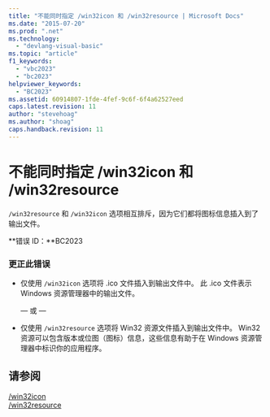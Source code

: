 ```yaml
---
title: "不能同时指定 /win32icon 和 /win32resource | Microsoft Docs"
ms.date: "2015-07-20"
ms.prod: ".net"
ms.technology: 
  - "devlang-visual-basic"
ms.topic: "article"
f1_keywords: 
  - "vbc2023"
  - "bc2023"
helpviewer_keywords: 
  - "BC2023"
ms.assetid: 60914807-1fde-4fef-9c6f-6f4a62527eed
caps.latest.revision: 11
author: "stevehoag"
ms.author: "shoag"
caps.handback.revision: 11
---
```

# 不能同时指定 /win32icon 和 /win32resource
`/win32resource` 和 `/win32icon` 选项相互排斥，因为它们都将图标信息插入到了输出文件。  
  
 **错误 ID：**BC2023  
  
### 更正此错误  
  
-   仅使用 `/win32icon` 选项将 .ico 文件插入到输出文件中。 此 .ico 文件表示 Windows 资源管理器中的输出文件。  
  
     — 或 —  
  
-   仅使用 `/win32resource` 选项将 Win32 资源文件插入到输出文件中。 Win32 资源可以包含版本或位图（图标）信息，这些信息有助于在 Windows 资源管理器中标识你的应用程序。  
  
## 请参阅  
 [\/win32icon](../../visual-basic/reference/command-line-compiler/win32icon.md)   
 [\/win32resource](../../visual-basic/reference/command-line-compiler/win32resource.md)